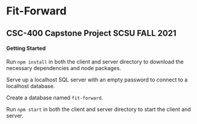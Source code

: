 # Fit-Forward

## CSC-400 Capstone Project SCSU FALL 2021

#### Getting Started

Run `npm install` in both the client and server directory to download the necessary dependencies and node packages.

Serve up a localhost SQL server with an empty password to connect to a localhost database.

Create a database named `fit-forward`.

Run `npm start` in both the client and server directory to start the client and server.

